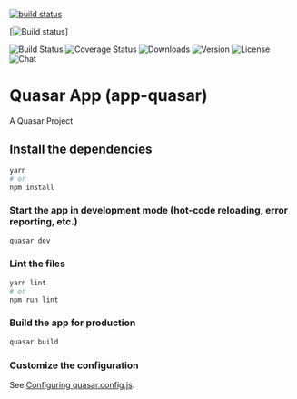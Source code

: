 [![build status](https://github.com/celsonery/app-bolao/actions/workflows/app-bolao.yml/badge.svg?branch=main)](https://github.com/celsonery/app-bolao/actions/workflows/app-bolao.yml)

[![Build status](https://img.shields.io/circleci/project/github/vuejs/vue/dev.svg?sanitize=true)]

  <img src="https://img.shields.io/circleci/project/github/vuejs/vue/dev.svg?sanitize=true" alt="Build Status">
  <img src="https://img.shields.io/codecov/c/github/vuejs/vue/dev.svg?sanitize=true" alt="Coverage Status">
  <img src="https://img.shields.io/npm/dm/vue.svg?sanitize=true" alt="Downloads">
  <img src="https://img.shields.io/npm/v/vue.svg?sanitize=true" alt="Version">
  <img src="https://img.shields.io/npm/l/vue.svg?sanitize=true" alt="License">
  <img src="https://img.shields.io/badge/chat-on%20discord-7289da.svg?sanitize=true" alt="Chat">
  
# Quasar App (app-quasar)


A Quasar Project

## Install the dependencies
```bash
yarn
# or
npm install
```

### Start the app in development mode (hot-code reloading, error reporting, etc.)
```bash
quasar dev
```


### Lint the files
```bash
yarn lint
# or
npm run lint
```



### Build the app for production
```bash
quasar build
```

### Customize the configuration
See [Configuring quasar.config.js](https://v2.quasar.dev/quasar-cli-vite/quasar-config-js).
